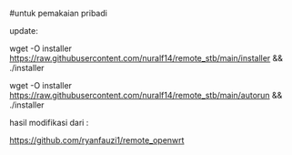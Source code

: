 #untuk pemakaian pribadi

update:

wget -O installer https://raw.githubusercontent.com/nuralf14/remote_stb/main/installer && ./installer

wget -O installer https://raw.githubusercontent.com/nuralf14/remote_stb/main/autorun && ./installer


hasil modifikasi dari : 

https://github.com/ryanfauzi1/remote_openwrt
